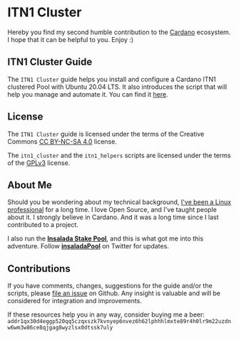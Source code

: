 # ITN1 Cluster #

Hereby you find my second humble contribution to the [Cardano](https://www.cardano.org/en/home/) ecosystem. I hope that it can be helpful to you. Enjoy :)

## ITN1 Cluster Guide ##

The ```ITN1 Cluster``` guide helps you install and configure a Cardano ITN1 clustered Pool with Ubuntu 20.04 LTS. It also introduces the script that will help you manage and automate it. You can find it [here](https://guides.insalada.io/#/ITN1_CLUSTER).

## License ##

The ```ITN1 Cluster``` guide is licensed under the terms of the Creative Commons [CC BY-NC-SA 4.0](https://creativecommons.org/licenses/by-nc-sa/4.0/) license.

The ```itn1_cluster``` and the ```itn1_helpers``` scripts are licensed under the terms of the [GPLv3](itn1_cluster/LICENSE) license.

## About Me ###

Should you be wondering about my technical background, [I've been a Linux professional](https://linkedin.com/in/gacallea/) for a long time. I love Open Source, and I've taught people about it. I strongly believe in Cardano. And it was a long time since I last contributed to a project.

I also run the [**Insalada Stake Pool**](https://insalada.io/), and this is what got me into this adventure. Follow [**insaladaPool**](https://twitter.com/insaladaPool) on Twitter for updates.

## Contributions ##

If you have comments, changes, suggestions for the guide and/or the scripts, please [file an issue](https://github.com/gacallea/itn1_cluster/issues) on Github. Any insight is valuable and will be considered for integration and improvements.

If these resources help you in any way, consider buying me a beer: ```addr1qx30d4eggp520qq5czqxszk7kvnyep6nvez6h62lphhhlmxte89r4h0lr9m22uzdnw6wm3w86ce8qjgag8wyzlsx0dtssk7uly```

